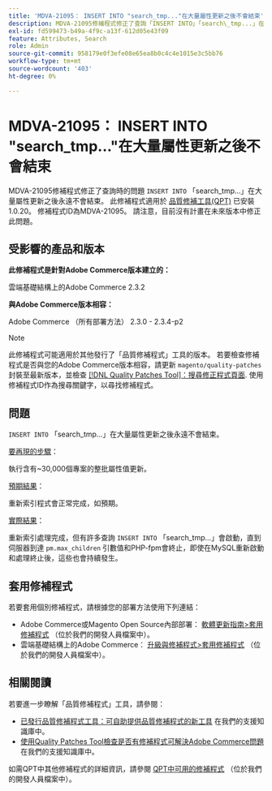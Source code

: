 ```yaml
---
title: 'MDVA-21095： INSERT INTO "search_tmp..."在大量屬性更新之後不會結束'
description: MDVA-21095修補程式修正了查詢「INSERT INTO」「search\_tmp...」在大量屬性更新後從未結束的問題。 安裝[Quality Patches Tool (QPT)](/help/announcements/adobe-commerce-announcements/magento-quality-patches-released-new-tool-to-self-serve-quality-patches.md) 1.0.20時，即可使用此修補程式。 修補程式ID為MDVA-21095。 請注意，目前沒有計畫在未來版本中修正此問題。
exl-id: fd599473-b49a-4f9c-a13f-612d05e43f09
feature: Attributes, Search
role: Admin
source-git-commit: 958179e0f3efe08e65ea8b0c4c4e1015e3c5bb76
workflow-type: tm+mt
source-wordcount: '403'
ht-degree: 0%

---
```


# MDVA-21095： INSERT INTO &quot;search_tmp...&quot;在大量屬性更新之後不會結束

MDVA-21095修補程式修正了查詢時的問題 `INSERT INTO` 「search\_tmp...」在大量屬性更新之後永遠不會結束。 此修補程式適用於 [品質修補工具(QPT)](/help/announcements/adobe-commerce-announcements/magento-quality-patches-released-new-tool-to-self-serve-quality-patches.md) 已安裝1.0.20。 修補程式ID為MDVA-21095。 請注意，目前沒有計畫在未來版本中修正此問題。

## 受影響的產品和版本

**此修補程式是針對Adobe Commerce版本建立的：**

雲端基礎結構上的Adobe Commerce 2.3.2

**與Adobe Commerce版本相容：**

Adobe Commerce （所有部署方法） 2.3.0 - 2.3.4-p2

>[!NOTE]
>
>此修補程式可能適用於其他發行了「品質修補程式」工具的版本。 若要檢查修補程式是否與您的Adobe Commerce版本相容，請更新 `magento/quality-patches` 封裝至最新版本，並檢查 [[!DNL Quality Patches Tool]：搜尋修正程式頁面](https://devdocs.magento.com/quality-patches/tool.html#patch-grid). 使用修補程式ID作為搜尋關鍵字，以尋找修補程式。

## 問題

`INSERT INTO` 「search\_tmp...」在大量屬性更新之後永遠不會結束。

<u>要再現的步驟</u>：

執行含有~30,000個專案的整批屬性值更新。

<u>預期結果</u>：

重新索引程式會正常完成，如預期。

<u>實際結果</u>：

重新索引處理完成，但有許多查詢 `INSERT INTO` 「search\_tmp...」會啟動，直到伺服器到達 `pm.max_children` 引數值和PHP-fpm會終止，即使在MySQL重新啟動和處理終止後，這些也會持續發生。

## 套用修補程式

若要套用個別修補程式，請根據您的部署方法使用下列連結：

* Adobe Commerce或Magento Open Source內部部署： [軟體更新指南>套用修補程式](https://devdocs.magento.com/guides/v2.4/comp-mgr/patching/mqp.html) （位於我們的開發人員檔案中）。
* 雲端基礎結構上的Adobe Commerce： [升級與修補程式>套用修補程式](https://devdocs.magento.com/cloud/project/project-patch.html) （位於我們的開發人員檔案中）。

## 相關閱讀

若要進一步瞭解「品質修補程式」工具，請參閱：

* [已發行品質修補程式工具：可自助提供品質修補程式的新工具](/help/announcements/adobe-commerce-announcements/magento-quality-patches-released-new-tool-to-self-serve-quality-patches.md) 在我們的支援知識庫中。
* [使用Quality Patches Tool檢查是否有修補程式可解決Adobe Commerce問題](/help/support-tools/patches-available-in-qpt-tool/check-patch-for-magento-issue-with-magento-quality-patches.md) 在我們的支援知識庫中。

如需QPT中其他修補程式的詳細資訊，請參閱 [QPT中可用的修補程式](https://devdocs.magento.com/quality-patches/tool.html#patch-grid) （位於我們的開發人員檔案中）。
